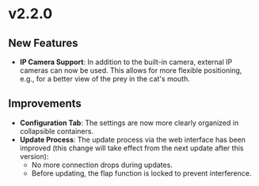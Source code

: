 # v2.2.0

## New Features
- **IP Camera Support**: In addition to the built-in camera, external IP cameras can now be used. This allows for more flexible positioning, e.g., for a better view of the prey in the cat's mouth.

## Improvements
- **Configuration Tab**: The settings are now more clearly organized in collapsible containers.
- **Update Process**: The update process via the web interface has been improved (this change will take effect from the next update after this version):
  - No more connection drops during updates.
  - Before updating, the flap function is locked to prevent interference.